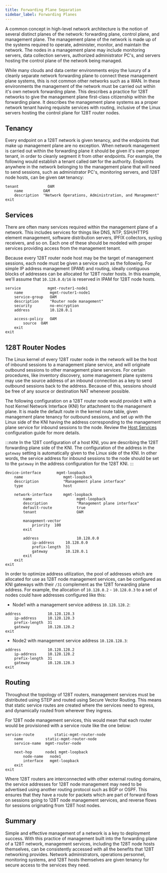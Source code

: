 ```yaml
---
title: Forwarding Plane Separation
sidebar_label: Forwarding Planes
---
```

A common concept in high-level network architecture is the notion of several distinct planes of the network: forwarding plane, control plane, and management plane. The management plane of the network is made up of the systems required to operate, administer, monitor, and maintain the network. The nodes in a management plane may include monitoring servers, data collection servers, authorized administrator PC's, and servers hosting the control plane of the network being managed.

While many clouds and data center environments enjoy the luxury of a cleanly separate network forwarding plane to connect these management plane systems, this is not common other networks such as a WAN. In these environments the management of the network must be carried out within it's own network forwarding plane. This describes a practice for 128T networks to give the management plane first-class citizenship within the forwarding plane. It describes the management plane systems as a proper network tenant having requisite services with routing, inclusive of the Linux servers hosting the control plane for 128T router nodes.

## Tenancy
Every endpoint on a 128T network is given tenancy, and the endpoints that make up management plane are no exception. When network management is carried out within the forwarding plane it should be given it's own proper tenant, in order to cleanly segment it from other endpoints. For example, the following would establish a tenant called `OAM` for the authority. Endpoints anywhere in the network belonging to the management plane that will need to send sessions, such as administrator PC's, monitoring servers, and 128T node hosts, can be given `OAM` tenancy:
```
tenant             OAM
    name         OAM
    description  "Network Operations, Administration, and Management"
exit
```

## Services
There are often many services required within the management plane of a network. This includes services for things like DNS, NTP, SSH/HTTPS element management, software distribution servers, IPFIX collectors, syslog receivers, and so on. Each one of these should be modeled with proper services providing access from the management tenant.

Because every 128T router node host may be the target of management sessions, each node must be given a service such as the following. For simple IP address management (IPAM) and routing, ideally contiguous blocks of addresses can be allocated for 128T router hosts. In this example, we'll assume that `10.128.0.0/16` is reserved in IPAM for 128T node hosts.
```
service            mgmt-router1-node1
    name            mgmt-router1-node1
    service-group   OAM
    description     "Router node management"
    security        no-encryption
    address         10.128.0.1

    access-policy   OAM
        source  OAM
    exit
exit
```

## 128T Router Nodes
The Linux kernel of every 128T router node in the network will be the host of inbound sessions to a management plane service, and will originate outbound sessions to other management plane services. For certain procedures, like inventory discovery, some management plane systems may use the source address of an inbound connection as a key to send outbound sessions back to the address. Because of this, sessions should be free of any source or destination NAT whenever possible.

The following configuration on a 128T router node would provide it with a host Kernel Network Interface (KNI) for attachment to the management plane. It is made the default route in the kernel route table, given management plane tenancy for outbound sessions, and set up with the Linux side of the KNI having the address corresponding to the management plane service for inbound sessions to the node. Review the [Host Services](concepts_linux_host_networking) configuration guide for more details.

:::note
In the 128T configuration of a host KNI, you are describing the 128T forwarding plane side of the KNI. The configuration of the address in the `gateway` setting is automatically given to the Linux side of the KNI. In other words, the service address for inbound sessions to the node should be set to the `gateway` in the address configuration for the 128T KNI.
:::
```
device-interface       mgmt-loopback
    name                  mgmt-loopback
    description           "Management plane interface"
    type                  host

    network-interface     mgmt-loopback
        name                    mgmt-loopback
        description             "Management plane interface"
        default-route           true
        tenant                  OAM

        management-vector
            priority  100
        exit

        address                 10.128.0.0
            ip-address     10.128.0.0
            prefix-length  31
            gateway        10.128.0.1
        exit
    exit
exit
```

In order to optimize address utilization, the pool of addresses which are allocated for use as 128T node management services, can be configured as KNI gateways with their `/31` complement as the 128T forwarding plane address. For example, the allocation of `10.128.0.2` - `10.128.0.3` to a set of nodes could have addresses configured like this:
- Node1 with a management service address `10.128.128.2`:
```
address            10.128.128.3
    ip-address     10.128.128.3
    prefix-length  31
    gateway        10.128.128.2
exit
```
- Node2 with management service address `10.128.128.3`:
```
address            10.128.128.2
    ip-address     10.128.128.2
    prefix-length  31
    gateway        10.128.128.3
exit
```

## Routing
Throughout the topology of 128T routers, management services must be distributed using STEP and routed using Secure Vector Routing. This means that static service routes are created where the services need to egress, and dynamically routed from wherever they ingress.

For 128T node management services, this would mean that each router would be provisioned with a service route like the one below:
```
service-route         static-mgmt-router-node
    name          static-mgmt-router-node
    service-name  mgmt-router-node

    next-hop      node1 mgmt-loopback
        node-name   node1
        interface   mgmt-loopback
    exit
exit
```

Where 128T routers are interconnected with other external routing domains, the service addresses for 128T node management may need to be advertised using another routing protocol such as BGP or OSPF. This ensures that they have a route for packets which are part of forward flows on sessions going to 128T node management services, and reverse flows for sessions originating from 128T host nodes.

## Summary
Simple and effective management of a network is a key to deployment success. With this practice of management built into the forwarding plane of a 128T network, management services, including the 128T node hosts themselves, can be consistently accessed with all the benefits that 128T networking provides. Network administrators, operations personnel, monitoring systems, and 128T hosts themselves are given tenancy for secure access to the services they need.
